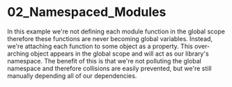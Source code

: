 # 02_Namespaced_Modules

In this example we're not defining each module function in the global scope therefore these
functions are never becoming global variables. Instead, we're attaching each function to some
object as a property. This over-arching object appears in the global scope and will act as our
library's namespace. The benefit of this is that we're not polluting the global namespace and
therefore collisions are easily prevented, but we're still manually depending all of our dependencies.
